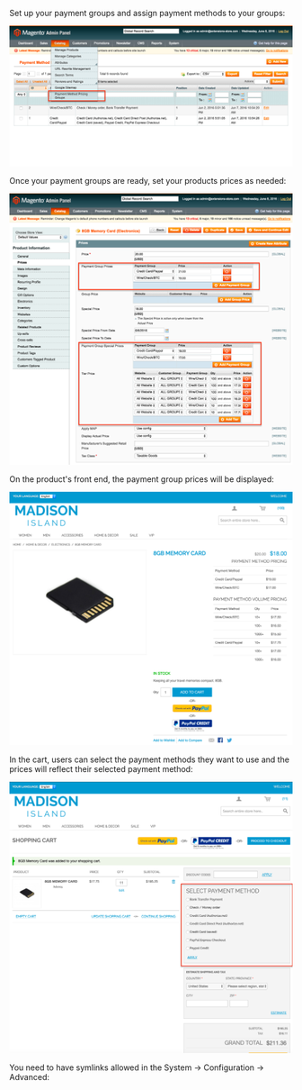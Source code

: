 Set up your payment groups and assign payment methods to your groups:

![Payment Groups Admin](paymentgroups.png) 

Once your payment groups are ready, set your products prices as needed:

![Product Edit Prices](prices.png) 

On the product's front end, the payment group prices will be displayed:

![Product View](product_view.png) 

In the cart, users can select the payment methods they want to use and the prices will reflect their selected payment method:

![Cart](cart.png) 

You need to have symlinks allowed in the System -> Configuration -> Advanced:
